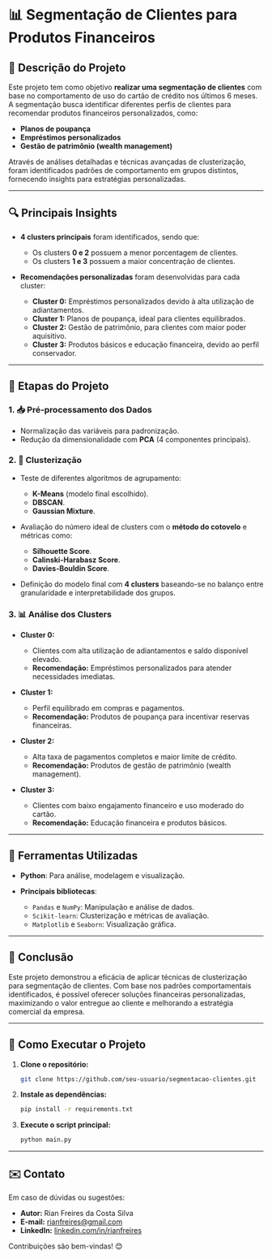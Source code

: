 # 📊 Segmentação de Clientes para Produtos Financeiros

## 📝 Descrição do Projeto

Este projeto tem como objetivo **realizar uma segmentação de clientes** com base no comportamento de uso do cartão de crédito nos últimos 6 meses. A segmentação busca identificar diferentes perfis de clientes para recomendar produtos financeiros personalizados, como:

* **Planos de poupança**
* **Empréstimos personalizados**
* **Gestão de patrimônio (wealth management)**

Através de análises detalhadas e técnicas avançadas de clusterização, foram identificados padrões de comportamento em grupos distintos, fornecendo insights para estratégias personalizadas.

---

## 🔍 Principais Insights

* **4 clusters principais** foram identificados, sendo que:

  * Os clusters **0 e 2** possuem a menor porcentagem de clientes.
  * Os clusters **1 e 3** possuem a maior concentração de clientes.

* **Recomendações personalizadas** foram desenvolvidas para cada cluster:

  * **Cluster 0:** Empréstimos personalizados devido à alta utilização de adiantamentos.
  * **Cluster 1:** Planos de poupança, ideal para clientes equilibrados.
  * **Cluster 2:** Gestão de patrimônio, para clientes com maior poder aquisitivo.
  * **Cluster 3:** Produtos básicos e educação financeira, devido ao perfil conservador.

---

## 📌 Etapas do Projeto

### 1. 📥 Pré-processamento dos Dados

* Normalização das variáveis para padronização.
* Redução da dimensionalidade com **PCA** (4 componentes principais).

### 2. 🤖 Clusterização

* Teste de diferentes algoritmos de agrupamento:

  * **K-Means** (modelo final escolhido).
  * **DBSCAN**.
  * **Gaussian Mixture**.
* Avaliação do número ideal de clusters com o **método do cotovelo** e métricas como:

  * **Silhouette Score**.
  * **Calinski-Harabasz Score**.
  * **Davies-Bouldin Score**.
* Definição do modelo final com **4 clusters** baseando-se no balanço entre granularidade e interpretabilidade dos grupos.

### 3. 📊 Análise dos Clusters

* **Cluster 0:**

  * Clientes com alta utilização de adiantamentos e saldo disponível elevado.
  * **Recomendação:** Empréstimos personalizados para atender necessidades imediatas.

* **Cluster 1:**

  * Perfil equilibrado em compras e pagamentos.
  * **Recomendação:** Produtos de poupança para incentivar reservas financeiras.

* **Cluster 2:**

  * Alta taxa de pagamentos completos e maior limite de crédito.
  * **Recomendação:** Produtos de gestão de patrimônio (wealth management).

* **Cluster 3:**

  * Clientes com baixo engajamento financeiro e uso moderado do cartão.
  * **Recomendação:** Educação financeira e produtos básicos.

---

## 🔧 Ferramentas Utilizadas

* **Python**: Para análise, modelagem e visualização.
* **Principais bibliotecas**:

  * `Pandas` e `NumPy`: Manipulação e análise de dados.
  * `Scikit-learn`: Clusterização e métricas de avaliação.
  * `Matplotlib` e `Seaborn`: Visualização gráfica.

---

## 🎯 Conclusão

Este projeto demonstrou a eficácia de aplicar técnicas de clusterização para segmentação de clientes. Com base nos padrões comportamentais identificados, é possível oferecer soluções financeiras personalizadas, maximizando o valor entregue ao cliente e melhorando a estratégia comercial da empresa.

---

## 🚀 Como Executar o Projeto

1. **Clone o repositório:**

   ```bash
   git clone https://github.com/seu-usuario/segmentacao-clientes.git
   ```

2. **Instale as dependências:**

   ```bash
   pip install -r requirements.txt
   ```

3. **Execute o script principal:**

   ```bash
   python main.py
   ```

---

## ✉️ Contato

Em caso de dúvidas ou sugestões:

* **Autor:** Rian Freires da Costa Silva
* **E-mail:** [rianfreires@gmail.com](mailto:rianfreires@gmail.com)
* **LinkedIn:** [linkedin.com/in/rianfreires](https://linkedin.com/in/rianfreires)

Contribuições são bem-vindas! 😊
